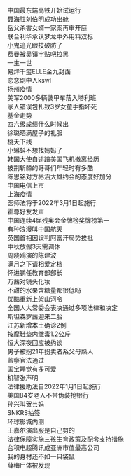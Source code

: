 中国最东端高铁开始试运行  
聂海胜刘伯明成功出舱  
岳父杀害女婿一家案再审开庭  
联合利华承认梦龙中外用料双标  
小鬼追光眼技破防了  
费曼被吴镇宇贴吧拉黑  
一生一世  
易烊千玺ELLE金九封面  
恋恋剧中人kswl  
扬州疫情  
美军2000多辆装甲车落入塔利班  
家人错误包扎致3岁女童手指坏死  
基金走势  
四六级成绩什么时候出  
徐璐晒满屋子的礼服  
桃夭下线  
小蝌蚪不想找妈妈了  
韩国大使自述蹭美国飞机撤离经历  
披荆斩棘的哥哥们年轻时有多酷  
陈思铭对方彬涵大雄约会的态度好加分  
中国电信上市  
上海疫情  
医师法将于2022年3月1日起施行  
霍尊好友发声  
中国连续4届残奥会金牌榜奖牌榜第一  
有种浪漫叫中国航天  
英国首相因误判阿富汗局势挨批  
中秋放假3天需调休  
周晓鸥演的陈建波  
满月之下请相爱定档  
怀进鹏任教育部部长  
万茜对镜头化妆  
不甜的水果含糖量都很低吗  
优酷重新上架山河令  
全国人大常委会表决通过多项法律和决定  
斯坦森罗茜迎来二胎  
江苏新增本土确诊2例  
按摩鞋垫内缴毒1.2公斤  
恒大深夜回应被约谈  
男子被拐21年拐卖者系父母熟人  
监察官法通过  
国宝睡觉有多可爱  
机智张声明  
法律援助法自2022年1月1日起施行  
美国84岁老人不带伪装抢银行  
孙兴叫贺芸妈  
SNKRS抽签  
环球影城内测  
王嘉尔演出服是自己剪的  
法律保障实施三孩生育政策及配套支持措施  
台积电超腾讯成亚洲市值最高公司  
我的身材还不如一只袋鼠  
薛梅尸体被发现  
